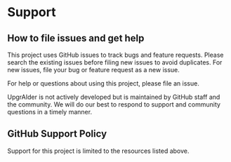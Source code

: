 # Support

## How to file issues and get help

This project uses GitHub issues to track bugs and feature requests. Please search the existing issues before filing new issues to avoid duplicates. For new issues, file your bug or feature request as a new issue.

For help or questions about using this project, please file an issue.

UpgrAIder is not actively developed but is maintained by GitHub staff and the community. We will do our best to respond to support and community questions in a timely manner.

## GitHub Support Policy

Support for this project is limited to the resources listed above.
